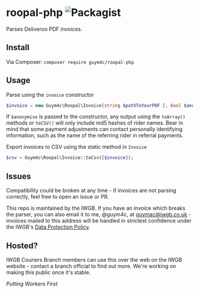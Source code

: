 # roopal-php ![Packagist](https://img.shields.io/packagist/v/guym4c/roopal-php.svg)

Parses Deliveroo PDF invoices.

## Install
Via Composer:
```composer require guym4c/roopal-php```

## Usage

Parse using the ```invoice``` constructor
```php
$invoice = new Guym4c\Roopal\Invoice(string $pathToYourPDF [, bool $anonymise = false]);
```

If ```$anonymise``` is passed to the constructor, any output using the ```toArray()``` methods or ```toCSV()``` will only include md5 hashes of rider names. Bear in mind that some payment adjustments can contact personally identifying information, such as the name of the referring rider in referral payments.

Export invoices to CSV using the static method in ```Invoice```
```php
$csv = Guym4c\Roopal\Invoice::toCsv([$invoice]);
```

## Issues
Compatibility could be broken at any time - if invoices are not parsing correctly, feel free to open an issue or PR. 

This repo is maintained by the IWGB. If you have an invoice which breaks the parser, you can also email it to me, @guym4c, at [guymac@iwgb.co.uk](mailto:guymac@iwgb.co.uk) - invoices mailed to this address will be handled in strictest confidence under the IWGB's [Data Protection Policy](https://iwgb.org.uk/page/about/data-protection).

## Hosted?
IWGB Couriers Branch members can use this over the web on the IWGB website - contact a branch official to find out more. We're working on making this public once it's stable.

*Putting Workers First*

